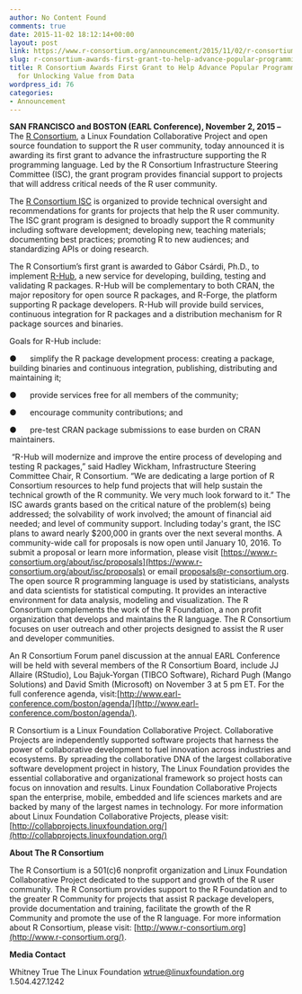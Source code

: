 ```yaml
---
author: No Content Found
comments: true
date: 2015-11-02 18:12:14+00:00
layout: post
link: https://www.r-consortium.org/announcement/2015/11/02/r-consortium-awards-first-grant-to-help-advance-popular-programming-language-for-unlocking-value-from-data
slug: r-consortium-awards-first-grant-to-help-advance-popular-programming-language-for-unlocking-value-from-data
title: R Consortium Awards First Grant to Help Advance Popular Programming Language
  for Unlocking Value from Data
wordpress_id: 76
categories:
- Announcement
---
```


**SAN FRANCISCO and BOSTON (EARL Conference), November 2, 2015 –** The [R Consortium](https://www.r-consortium.org/), a Linux Foundation Collaborative Project and open source foundation to support the R user community, today announced it is awarding its first grant to advance the infrastructure supporting the R programming language. Led by the R Consortium Infrastructure Steering Committee (ISC), the grant program provides financial support to projects that will address critical needs of the R user community.




The [R Consortium ISC](https://www.r-consortium.org/about/isc) is organized to provide technical oversight and recommendations for grants for projects that help the R user community. The ISC grant program is designed to broadly support the R community including software development; developing new, teaching materials; documenting best practices; promoting R to new audiences; and standardizing APIs or doing research.




The R Consortium’s first grant is awarded to Gábor Csárdi, Ph.D., to implement [R-Hub](https://github.com/r-hub/proposal), a new service for developing, building, testing and validating R packages. R-Hub will be complementary to both CRAN, the major repository for open source R packages, and R-Forge, the platform supporting R package developers. R-Hub will provide build services, continuous integration for R packages and a distribution mechanism for R package sources and binaries.




Goals for R-Hub include:




●      simplify the R package development process: creating a package, building binaries and continuous integration, publishing, distributing and maintaining it;




●      provide services free for all members of the community;




●      encourage community contributions; and




●      pre-test CRAN package submissions to ease burden on CRAN maintainers.




 “R-Hub will modernize and improve the entire process of developing and testing R packages,” said Hadley Wickham, Infrastructure Steering Committee Chair, R Consortium. “We are dedicating a large portion of R Consortium resources to help fund projects that will help sustain the technical growth of the R community. We very much look forward to it.”
The ISC awards grants based on the critical nature of the problem(s) being addressed; the solvability of work involved; the amount of financial aid needed; and level of community support. Including today's grant, the ISC plans to award nearly $200,000 in grants over the next several months. A community-wide call for proposals is now open until January 10, 2016. To submit a proposal or learn more information, please visit [https://www.r-consortium.org/about/isc/proposals](https://www.r-consortium.org/about/isc/proposals) or email [proposals@r-consortium.org](mailto:proposals@r-consortium.org).
The open source R programming language is used by statisticians, analysts and data scientists for statistical computing. It provides an interactive environment for data analysis, modeling and visualization. The R Consortium complements the work of the R Foundation, a non profit organization that develops and maintains the R language. The R Consortium focuses on user outreach and other projects designed to assist the R user and developer communities.




An R Consortium Forum panel discussion at the annual EARL Conference will be held with several members of the R Consortium Board, include JJ Allaire (RStudio), Lou Bajuk-Yorgan (TIBCO Software), Richard Pugh (Mango Solutions) and David Smith (Microsoft) on November 3 at 5 pm ET. For the full conference agenda, visit:[http://www.earl-conference.com/boston/agenda/](http://www.earl-conference.com/boston/agenda/).




R Consortium is a Linux Foundation Collaborative Project. Collaborative Projects are independently supported software projects that harness the power of collaborative development to fuel innovation across industries and ecosystems. By spreading the collaborative DNA of the largest collaborative software development project in history, The Linux Foundation provides the essential collaborative and organizational framework so project hosts can focus on innovation and results. Linux Foundation Collaborative Projects span the enterprise, mobile, embedded and life sciences markets and are backed by many of the largest names in technology. For more information about Linux Foundation Collaborative Projects, please visit: [http://collabprojects.linuxfoundation.org/](http://collabprojects.linuxfoundation.org/)

**About The R Consortium**




The R Consortium is a 501(c)6 nonprofit organization and Linux Foundation Collaborative Project dedicated to the support and growth of the R user community. The R Consortium provides support to the R Foundation and to the greater R Community for projects that assist R package developers, provide documentation and training, facilitate the growth of the R Community and promote the use of the R language. For more information about R Consortium, please visit: [http://www.r-consortium.org](http://www.r-consortium.org/).


**Media Contact**

Whitney True
The Linux Foundation
[wtrue@linuxfoundation.org](mailto:wtrue@linuxfoundation.org)
1.504.427.1242
